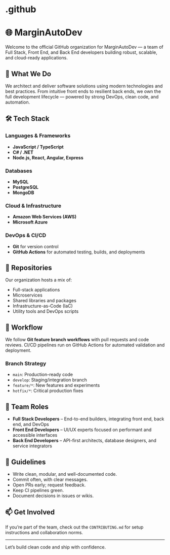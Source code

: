 # .github
# 🌐 MarginAutoDev

Welcome to the official GitHub organization for MarginAutoDev — a team of Full Stack, Front End, and Back End developers building robust, scalable, and cloud-ready applications.

## 🚀 What We Do

We architect and deliver software solutions using modern technologies and best practices. From intuitive front ends to resilient back ends, we own the full development lifecycle — powered by strong DevOps, clean code, and automation.

## 🛠 Tech Stack

### Languages & Frameworks
- **JavaScript / TypeScript**
- **C# / .NET**
- **Node.js, React, Angular, Express**

### Databases
- **MySQL**
- **PostgreSQL**
- **MongoDB**

### Cloud & Infrastructure
- **Amazon Web Services (AWS)**
- **Microsoft Azure**

### DevOps & CI/CD
- **Git** for version control
- **GitHub Actions** for automated testing, builds, and deployments

## 📁 Repositories

Our organization hosts a mix of:
- Full-stack applications
- Microservices
- Shared libraries and packages
- Infrastructure-as-Code (IaC)
- Utility tools and DevOps scripts

## 🔁 Workflow

We follow **Git feature branch workflows** with pull requests and code reviews. CI/CD pipelines run on GitHub Actions for automated validation and deployment.

### Branch Strategy
- `main`: Production-ready code
- `develop`: Staging/integration branch
- `feature/*`: New features and experiments
- `hotfix/*`: Critical production fixes

## 👥 Team Roles

- **Full Stack Developers** – End-to-end builders, integrating front end, back end, and DevOps
- **Front End Developers** – UI/UX experts focused on performant and accessible interfaces
- **Back End Developers** – API-first architects, database designers, and service integrators

## 📌 Guidelines

- Write clean, modular, and well-documented code.
- Commit often, with clear messages.
- Open PRs early; request feedback.
- Keep CI pipelines green.
- Document decisions in issues or wikis.

## 📫 Get Involved

If you’re part of the team, check out the `CONTRIBUTING.md` for setup instructions and collaboration norms.

---

Let’s build clean code and ship with confidence.
